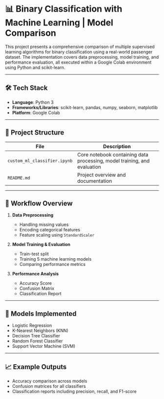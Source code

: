 
# 📊 Binary Classification with Machine Learning | Model Comparison

This project presents a comprehensive comparison of multiple supervised learning algorithms for binary classification using a real-world passenger dataset. The implementation covers data preprocessing, model training, and performance evaluation, all executed within a Google Colab environment using Python and scikit-learn.

---

## 🛠️ Tech Stack

- **Language**: Python 3  
- **Frameworks/Libraries**: scikit-learn, pandas, numpy, seaborn, matplotlib  
- **Platform**: Google Colab  

---

## 📂 Project Structure

| File                            | Description                                          |
|---------------------------------|------------------------------------------------------|
| `custom_ml_classifier.ipynb`    | Core notebook containing data processing, model training, and evaluation |
| `README.md`                     | Project overview and documentation                   |

---

## 🔄 Workflow Overview

1. **Data Preprocessing**  
   - Handling missing values  
   - Encoding categorical features  
   - Feature scaling using `StandardScaler`  

2. **Model Training & Evaluation**  
   - Train-test split  
   - Training 5 machine learning models  
   - Comparing performance metrics  

3. **Performance Analysis**  
   - Accuracy Score  
   - Confusion Matrix  
   - Classification Report  

---

## 🤖 Models Implemented

- Logistic Regression  
- K-Nearest Neighbors (KNN)  
- Decision Tree Classifier  
- Random Forest Classifier  
- Support Vector Machine (SVM)  

---

## 📈 Example Outputs

- Accuracy comparison across models  
- Confusion matrices for all classifiers  
- Classification reports including precision, recall, and F1-score  



